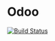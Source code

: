# Odoo

[![Build Status](https://travis-ci.org/sjkelly/Odoo.jl.svg?branch=master)](https://travis-ci.org/sjkelly/Odoo.jl)
